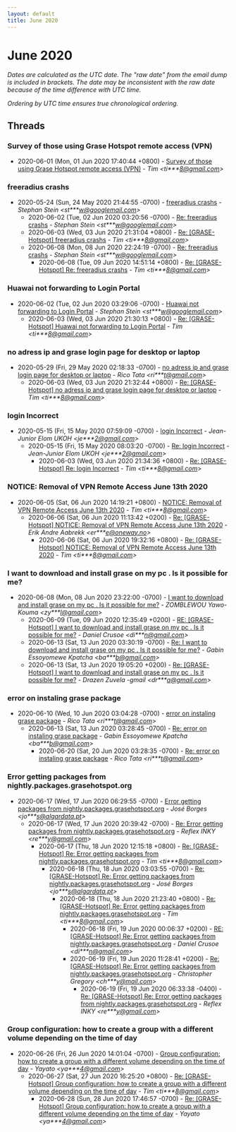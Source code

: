 ```yaml
---
layout: default
title: June 2020
---
```


# June 2020

_Dates are calculated as the UTC date. The "raw date" from the email dump is included in brackets. The date may be inconsistent with the raw date because of the time difference with UTC time._

_Ordering by UTC time ensures true chronological ordering._

## Threads

### Survey of those using Grase Hotspot remote access (VPN)
+ 2020-06-01 (Mon, 01 Jun 2020 17:40:44 +0800) - [Survey of those using Grase Hotspot remote access (VPN)](/archive/2020/06/54375dfff010f68bc25d37acf875343bf1b368db077327605bfd463b9b5ab7fa) - _Tim \<ti***8@gmail.com\>_

### freeradius crashs
+ 2020-05-24 (Sun, 24 May 2020 21:44:55 -0700) - [freeradius crashs](/archive/2020/05/25852bdf39a8421ef741d9e3d68c5716d83a4867b120d0721e75e812a05cab15) - _Stephan Stein \<st***w@googlemail.com\>_
  + 2020-06-02 (Tue, 02 Jun 2020 03:20:56 -0700) - [Re: freeradius crashs](/archive/2020/06/410adac7c65af1e6f29998fe85a69e5366eb681855376eada7c4799c4c0188e7) - _Stephan Stein \<st***w@googlemail.com\>_
  + 2020-06-03 (Wed, 03 Jun 2020 21:31:04 +0800) - [Re: [GRASE-Hotspot] freeradius crashs](/archive/2020/06/a9f80d98f09c1fbd4fe7bcfd92aa77a78f3cb642c01487d1620eb32a814a4510) - _Tim \<ti***8@gmail.com\>_
  + 2020-06-08 (Mon, 08 Jun 2020 22:24:19 -0700) - [Re: freeradius crashs](/archive/2020/06/da8cf6710d88a076b94bcbe679d7a14382bb54145db313644d8577ae115cd72f) - _Stephan Stein \<st***w@googlemail.com\>_
    + 2020-06-08 (Tue, 09 Jun 2020 14:51:14 +0800) - [Re: [GRASE-Hotspot] Re: freeradius crashs](/archive/2020/06/4b882419a9adcaff45439c6569696e222e7ee5ef8e4d55d82f164eed0bb6d372) - _Tim \<ti***8@gmail.com\>_

### Huawai not forwarding to Login Portal
+ 2020-06-02 (Tue, 02 Jun 2020 03:29:06 -0700) - [Huawai not forwarding to Login Portal](/archive/2020/06/377a4fcd00648079da891926f196ae832896e968da1f72355fc5942312de916a) - _Stephan Stein \<st***w@googlemail.com\>_
  + 2020-06-03 (Wed, 03 Jun 2020 21:30:13 +0800) - [Re: [GRASE-Hotspot] Huawai not forwarding to Login Portal](/archive/2020/06/610ee7322da35b14d3cc09491a9bef979153e37ef004e1013fc4e155abeeedc3) - _Tim \<ti***8@gmail.com\>_

### no adress ip and grase login page for desktop or laptop
+ 2020-05-29 (Fri, 29 May 2020 02:18:33 -0700) - [no adress ip and grase login page for desktop or laptop](/archive/2020/05/3e68575f085b3a22ab05658c79ffe097b170b945e46a087fa3f72fb2098bbe4f) - _Rico Tata \<ri***t@gmail.com\>_
  + 2020-06-03 (Wed, 03 Jun 2020 21:32:44 +0800) - [Re: [GRASE-Hotspot] no adress ip and grase login page for desktop or laptop](/archive/2020/06/08343ad06f0c315cc1287d245acf02fcdc617f83a8d3afc4dcedc3fa6acedced) - _Tim \<ti***8@gmail.com\>_

### login Incorrect
+ 2020-05-15 (Fri, 15 May 2020 07:59:09 -0700) - [login Incorrect](/archive/2020/05/65f07a3066e281ff19bc24f7e1def64a4b7088668ed0cef15b80cc70dabe41aa) - _Jean-Junior Elom UKOH \<je***2@gmail.com\>_
  + 2020-05-15 (Fri, 15 May 2020 08:03:20 -0700) - [Re: login Incorrect](/archive/2020/05/202b6a2d00327ada679241ca7ee3747ae2c667300762775369db3eb68e211728) - _Jean-Junior Elom UKOH \<je***2@gmail.com\>_
    + 2020-06-03 (Wed, 03 Jun 2020 21:34:36 +0800) - [Re: [GRASE-Hotspot] Re: login Incorrect](/archive/2020/06/2548720de829a303bc45097200786e8977fb7b3c1f42158615b29c6ae9f0991b) - _Tim \<ti***8@gmail.com\>_

### NOTICE: Removal of VPN Remote Access June 13th 2020
+ 2020-06-05 (Sat, 06 Jun 2020 14:19:21 +0800) - [NOTICE: Removal of VPN Remote Access June 13th 2020](/archive/2020/06/e7bee5d35ec11b3b39899f48a37da0f2db1a4dbcddd72efc86300bfab2e9c8ee) - _Tim \<ti***8@gmail.com\>_
  + 2020-06-06 (Sat, 06 Jun 2020 11:13:42 +0200) - [Re: [GRASE-Hotspot] NOTICE: Removal of VPN Remote Access June 13th 2020](/archive/2020/06/08384700ff5df55d525142b8944934d456a6e08bf8673b967b0d9eae45875063) - _Erik Andre Aabrekk \<er***e@oneway.no\>_
    + 2020-06-06 (Sat, 06 Jun 2020 19:32:16 +0800) - [Re: [GRASE-Hotspot] NOTICE: Removal of VPN Remote Access June 13th 2020](/archive/2020/06/4a4262cd7e1a4319c2afa7570273575e0991b4f6ee5469808f5a1777487b69ff) - _Tim \<ti***8@gmail.com\>_

### I want to download and install grase on my pc . Is it possible for me?
+ 2020-06-08 (Mon, 08 Jun 2020 23:22:00 -0700) - [I want to download and install grase on my pc . Is it possible for me?](/archive/2020/06/601bd4c4a2465ccfd0187fc330ce6d010776c5db289c87e65628a3b1ce69fd01) - _ZOMBLEWOU Yawo-Kouma \<zy***l@gmail.com\>_
  + 2020-06-09 (Tue, 09 Jun 2020 12:35:49 +0200) - [RE: [GRASE-Hotspot] I want to download and install grase on my pc . Is it possible for me?](/archive/2020/06/c9a576c05e1c49ac341af7d1146a8396a8a98dc69f5371f24b6adeba50c6bb17) - _Daniel Crusoe \<di***n@gmail.com\>_
  + 2020-06-13 (Sat, 13 Jun 2020 03:30:19 -0700) - [Re: I want to download and install grase on my pc . Is it possible for me?](/archive/2020/06/5c67cf59207adc73a279f5e779f10f30afafef9fa1a06ab01015b9e3004e5c4c) - _Gabin Essoyomewe Kpatcha \<ba***b@gmail.com\>_
  + 2020-06-13 (Sat, 13 Jun 2020 19:05:20 +0200) - [Re: [GRASE-Hotspot] I want to download and install grase on my pc . Is it possible for me?](/archive/2020/06/f3daaab378849762d566bb578880da330e3b200fc3006649d90184229be3ba56) - _Drazen Zuvela -gmail \<dr***a@gmail.com\>_

### error on instaling grase package
+ 2020-06-10 (Wed, 10 Jun 2020 03:04:28 -0700) - [error on instaling grase package](/archive/2020/06/1a851d2d676a3b50fd1f221a1a3a467b29445b23de02ec0eec3a9e14e787ec89) - _Rico Tata \<ri***t@gmail.com\>_
  + 2020-06-13 (Sat, 13 Jun 2020 03:28:45 -0700) - [Re: error on instaling grase package](/archive/2020/06/41ae12c5e06cd60e2043e7a27630200f62a36fb9aae5b28bb35757457b49e373) - _Gabin Essoyomewe Kpatcha \<ba***b@gmail.com\>_
    + 2020-06-20 (Sat, 20 Jun 2020 03:28:35 -0700) - [Re: error on instaling grase package](/archive/2020/06/3f59d4cf07d9387434b626fc872ee9ff9e9be298478d33f4c3159fa0b22c79ae) - _Rico Tata \<ri***t@gmail.com\>_

### Error getting packages from nightly.packages.grasehotspot.org
+ 2020-06-17 (Wed, 17 Jun 2020 06:29:55 -0700) - [Error getting packages from nightly.packages.grasehotspot.org](/archive/2020/06/e5665c6e8ee2c475cf2b318c837ce80ae932eff69d45de6d9ab080efffdcdec9) - _José Borges \<jo***s@algardata.pt\>_
  + 2020-06-17 (Wed, 17 Jun 2020 20:39:42 -0700) - [Re: Error getting packages from nightly.packages.grasehotspot.org](/archive/2020/06/b7e80e5bdeee170b839b513514cfe2625d8bbc9a5a881ad5e031ecf566282e48) - _Reflex INKY \<re***y@gmail.com\>_
    + 2020-06-17 (Thu, 18 Jun 2020 12:15:18 +0800) - [Re: [GRASE-Hotspot] Re: Error getting packages from nightly.packages.grasehotspot.org](/archive/2020/06/2d42e05c544a9a501614faba3da52761a74732ed36200ca5d18d906e63eedb4e) - _Tim \<ti***8@gmail.com\>_
      + 2020-06-18 (Thu, 18 Jun 2020 03:03:55 -0700) - [Re: [GRASE-Hotspot] Re: Error getting packages from nightly.packages.grasehotspot.org](/archive/2020/06/3f7c3ad431628484adc2a0b72f3e09d4b131f5cc45dde4c1bc279f478a8e9e2d) - _José Borges \<jo***s@algardata.pt\>_
        + 2020-06-18 (Thu, 18 Jun 2020 21:23:40 +0800) - [Re: [GRASE-Hotspot] Re: Error getting packages from nightly.packages.grasehotspot.org](/archive/2020/06/c50aa47314a06e797b23c98d65c0c8ec4eecb1fc1d2331b120e49f81d1e1544e) - _Tim \<ti***8@gmail.com\>_
          + 2020-06-18 (Fri, 19 Jun 2020 00:06:37 +0200) - [RE: [GRASE-Hotspot] Re: Error getting packages from nightly.packages.grasehotspot.org](/archive/2020/06/907961b952489e62b08bc5d9364e9673739f39fb5e3aa74a259582cd353f8a96) - _Daniel Crusoe \<di***n@gmail.com\>_
          + 2020-06-19 (Fri, 19 Jun 2020 11:28:41 +0200) - [Re: [GRASE-Hotspot] Re: Error getting packages from nightly.packages.grasehotspot.org](/archive/2020/06/182df825dd7f47c43dcf8a3a1b9a53b8695c126c457b5c17e2736d5b47db91a0) - _Christopher Gregory \<ch***y@mail.com\>_
            + 2020-06-19 (Fri, 19 Jun 2020 06:33:38 -0400) - [Re: [GRASE-Hotspot] Re: Error getting packages from nightly.packages.grasehotspot.org](/archive/2020/06/73f75f26434c58c1fc6a74910d1c688d10f94377565fa99c87aa9901e2fc51b9) - _Reflex INKY \<re***y@gmail.com\>_

### Group configuration: how to create a group with a different volume depending on the time of day
+ 2020-06-26 (Fri, 26 Jun 2020 14:01:04 -0700) - [Group configuration: how to create a group with a different volume depending on the time of day](/archive/2020/06/25a27660a65bb505605ae259ed809ad09917e91a908bd72bded019ff633a95e5) - _Yayato \<ya***4@gmail.com\>_
  + 2020-06-27 (Sat, 27 Jun 2020 16:25:20 +0800) - [Re: [GRASE-Hotspot] Group configuration: how to create a group with a different volume depending on the time of day](/archive/2020/06/2c83f8948250117a680c10fbdc66d9533cb69123297b6e389da708922ffae57a) - _Tim \<ti***8@gmail.com\>_
    + 2020-06-28 (Sun, 28 Jun 2020 17:46:57 -0700) - [Re: [GRASE-Hotspot] Group configuration: how to create a group with a different volume depending on the time of day](/archive/2020/06/077b0e451f9b960535918eae3529ea96967a73bd3a15be799dceeb76556dac0c) - _Yayato \<ya***4@gmail.com\>_

